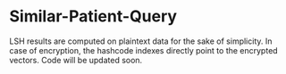 # Similar-Patient-Query

LSH results are computed on plaintext data for the sake of simplicity. In case of encryption, the hashcode indexes directly point to the encrypted vectors. Code will be updated soon. 
